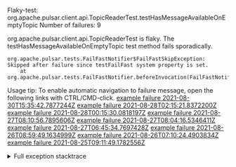         
Flaky-test: org.apache.pulsar.client.api.TopicReaderTest.testHasMessageAvailableOnEmptyTopic
Number of failures: 9

org.apache.pulsar.client.api.TopicReaderTest is flaky. The testHasMessageAvailableOnEmptyTopic test method fails sporadically.

```
org.apache.pulsar.tests.FailFastNotifier$FailFastSkipException: Skipped after failure since testFailFast system property is set.
	at org.apache.pulsar.tests.FailFastNotifier.beforeInvocation(FailFastNotifier.java:88)

```

Usage tip: To enable automatic navigation to failure message, open the following links with CTRL/CMD-click.
[example failure 2021-08-30T15:35:42.7877244Z](https://github.com/apache/pulsar/runs/3463119398?check_suite_focus=true#step:9:3755)
[example failure 2021-08-28T02:15:21.8372200Z](https://github.com/apache/pulsar/runs/3448473880?check_suite_focus=true#step:9:2752)
[example failure 2021-08-28T00:15:30.0818197Z](https://github.com/apache/pulsar/runs/3447917315?check_suite_focus=true#step:9:2120)
[example failure 2021-08-27T08:10:56.7895606Z](https://github.com/apache/pulsar/runs/3440980370?check_suite_focus=true#step:9:2819)
[example failure 2021-08-27T08:04:16.5346411Z](https://github.com/apache/pulsar/runs/3440855241?check_suite_focus=true#step:9:2744)
[example failure 2021-08-27T06:45:34.7697428Z](https://github.com/apache/pulsar/runs/3440411158?check_suite_focus=true#step:9:2745)
[example failure 2021-08-26T08:59:49.1634999Z](https://github.com/apache/pulsar/runs/3430539961?check_suite_focus=true#step:9:3454)
[example failure 2021-08-26T07:10:24.4903834Z](https://github.com/apache/pulsar/runs/3429892136?check_suite_focus=true#step:9:2806)
[example failure 2021-08-25T09:11:49.1782556Z](https://github.com/apache/pulsar/runs/3420085427?check_suite_focus=true#step:10:2712)


<details>
<summary>Full exception stacktrace</summary>
<code><pre>
org.apache.pulsar.tests.FailFastNotifier$FailFastSkipException: Skipped after failure since testFailFast system property is set.
	at org.apache.pulsar.tests.FailFastNotifier.beforeInvocation(FailFastNotifier.java:88)

</pre></code>
</details>

